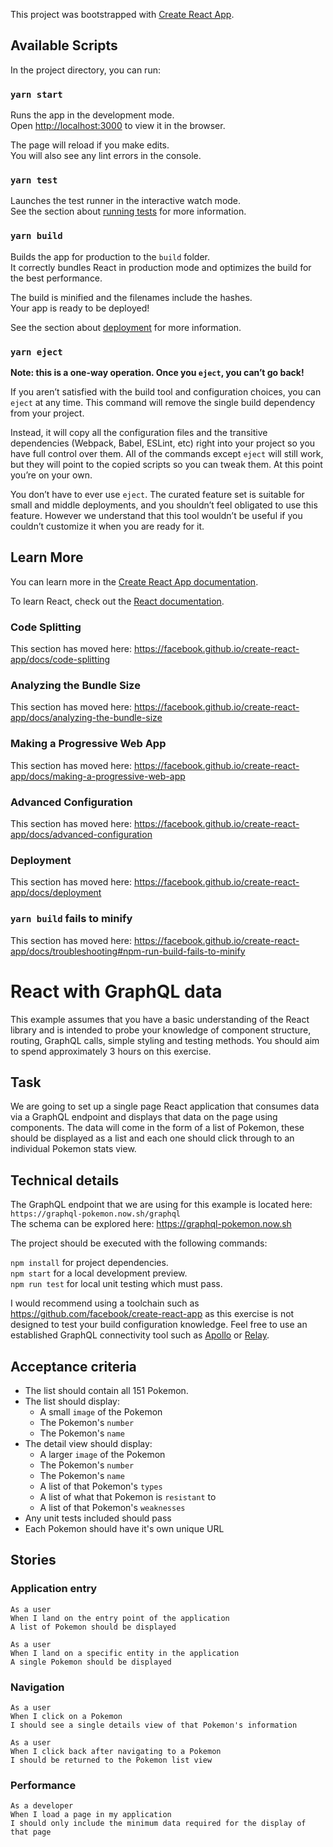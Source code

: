 This project was bootstrapped with [Create React App](https://github.com/facebook/create-react-app).

## Available Scripts

In the project directory, you can run:

### `yarn start`

Runs the app in the development mode.<br />
Open [http://localhost:3000](http://localhost:3000) to view it in the browser.

The page will reload if you make edits.<br />
You will also see any lint errors in the console.

### `yarn test`

Launches the test runner in the interactive watch mode.<br />
See the section about [running tests](https://facebook.github.io/create-react-app/docs/running-tests) for more information.

### `yarn build`

Builds the app for production to the `build` folder.<br />
It correctly bundles React in production mode and optimizes the build for the best performance.

The build is minified and the filenames include the hashes.<br />
Your app is ready to be deployed!

See the section about [deployment](https://facebook.github.io/create-react-app/docs/deployment) for more information.

### `yarn eject`

**Note: this is a one-way operation. Once you `eject`, you can’t go back!**

If you aren’t satisfied with the build tool and configuration choices, you can `eject` at any time. This command will remove the single build dependency from your project.

Instead, it will copy all the configuration files and the transitive dependencies (Webpack, Babel, ESLint, etc) right into your project so you have full control over them. All of the commands except `eject` will still work, but they will point to the copied scripts so you can tweak them. At this point you’re on your own.

You don’t have to ever use `eject`. The curated feature set is suitable for small and middle deployments, and you shouldn’t feel obligated to use this feature. However we understand that this tool wouldn’t be useful if you couldn’t customize it when you are ready for it.

## Learn More

You can learn more in the [Create React App documentation](https://facebook.github.io/create-react-app/docs/getting-started).

To learn React, check out the [React documentation](https://reactjs.org/).

### Code Splitting

This section has moved here: https://facebook.github.io/create-react-app/docs/code-splitting

### Analyzing the Bundle Size

This section has moved here: https://facebook.github.io/create-react-app/docs/analyzing-the-bundle-size

### Making a Progressive Web App

This section has moved here: https://facebook.github.io/create-react-app/docs/making-a-progressive-web-app

### Advanced Configuration

This section has moved here: https://facebook.github.io/create-react-app/docs/advanced-configuration

### Deployment

This section has moved here: https://facebook.github.io/create-react-app/docs/deployment

### `yarn build` fails to minify

This section has moved here: https://facebook.github.io/create-react-app/docs/troubleshooting#npm-run-build-fails-to-minify

# React with GraphQL data

This example assumes that you have a basic understanding of the React library and is intended to probe your knowledge of component structure, routing, GraphQL calls, simple styling and testing methods.
You should aim to spend approximately 3 hours on this exercise.

## Task

We are going to set up a single page React application that consumes data via a GraphQL endpoint and displays that data on the page using components.
The data will come in the form of a list of Pokemon, these should be displayed as a list and each one should click through to an individual Pokemon stats view.

## Technical details

The GraphQL endpoint that we are using for this example is located here: `https://graphql-pokemon.now.sh/graphql`  
The schema can be explored here: https://graphql-pokemon.now.sh

The project should be executed with the following commands:

`npm install` for project dependencies.  
`npm start` for a local development preview.  
`npm run test` for local unit testing which must pass.

I would recommend using a toolchain such as https://github.com/facebook/create-react-app as this exercise is not designed to test your build configuration knowledge. Feel free to use an established GraphQL connectivity tool such as [Apollo](https://www.apollographql.com) or [Relay](https://facebook.github.io/relay).

## Acceptance criteria

- The list should contain all 151 Pokemon.
- The list should display:
  - A small `image` of the Pokemon
  - The Pokemon's `number`
  - The Pokemon's `name`
- The detail view should display:
  - A larger `image` of the Pokemon
  - The Pokemon's `number`
  - The Pokemon's `name`
  - A list of that Pokemon's `types`
  - A list of what that Pokemon is `resistant` to
  - A list of that Pokemon's `weaknesses`
- Any unit tests included should pass
- Each Pokemon should have it's own unique URL

## Stories

### Application entry

    As a user
    When I land on the entry point of the application
    A list of Pokemon should be displayed

    As a user
    When I land on a specific entity in the application
    A single Pokemon should be displayed

### Navigation

    As a user
    When I click on a Pokemon
    I should see a single details view of that Pokemon's information

    As a user
    When I click back after navigating to a Pokemon
    I should be returned to the Pokemon list view

### Performance

    As a developer
    When I load a page in my application
    I should only include the minimum data required for the display of that page
